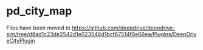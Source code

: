 # pd_city_map

Files have been moved to https://github.com/deepdrive/deepdrive-sim/tree/d8ad1c23de2542d1e023546d1bcf67514f8e66ea/Plugins/DeepDriveCityPlugin
